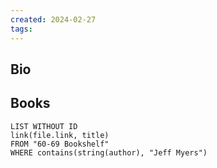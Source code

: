 ```yaml
---
created: 2024-02-27
tags:
---
```

## Bio

## Books

```dataview
LIST WITHOUT ID
link(file.link, title)
FROM "60-69 Bookshelf"
WHERE contains(string(author), "Jeff Myers")
```
